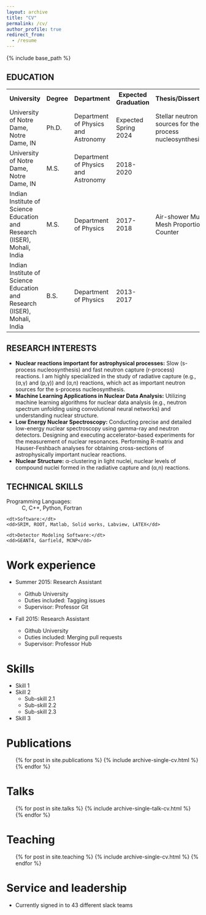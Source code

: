 ```yaml
---
layout: archive
title: "CV"
permalink: /cv/
author_profile: true
redirect_from:
  - /resume
---
```


{% include base_path %}

<section>
  <h2>EDUCATION</h2>
  <table>
    <tr>
      <th>University</th>
      <th>Degree</th>
      <th>Department</th>
      <th>Expected Graduation</th>
      <th>Thesis/Dissertation</th>
      <th>Advisor</th>
    </tr>
    <tr>
      <td>University of Notre Dame, Notre Dame, IN</td>
      <td>Ph.D.</td>
      <td>Department of Physics and Astronomy</td>
      <td>Expected Spring 2024</td>
      <td>Stellar neutron sources for the s-process nucleosynthesis</td>
      <td>Prof. Michael Wiescher</td>
    </tr>
    <tr>
      <td>University of Notre Dame, Notre Dame, IN</td>
      <td>M.S.</td>
      <td>Department of Physics and Astronomy</td>
      <td>2018-2020</td>
      <td></td>
      <td></td>
    </tr>
    <tr>
      <td>Indian Institute of Science Education and Research (IISER), Mohali, India</td>
      <td>M.S.</td>
      <td>Department of Physics</td>
      <td>2017-2018</td>
      <td>Air-shower Multi-Mesh Proportional Counter</td>
      <td>Prof. Satyajit Jena</td>
    </tr>
    <tr>
      <td>Indian Institute of Science Education and Research (IISER), Mohali, India</td>
      <td>B.S.</td>
      <td>Department of Physics</td>
      <td>2013-2017</td>
      <td></td>
      <td></td>
    </tr>
  </table>
</section>

<section>
  <h2>RESEARCH INTERESTS</h2>
  <ul>
    <li>
      <strong>Nuclear reactions important for astrophysical processes:</strong>
      Slow (s-process nucleosynthesis) and fast neutron capture (r-process) reactions. I am highly specialized in the study of radiative capture (e.g., (α,γ) and (p,γ)) and (α,n) reactions, which act as important neutron sources for the s-process nucleosynthesis.
    </li>
    <li>
      <strong>Machine Learning Applications in Nuclear Data Analysis:</strong>
      Utilizing machine learning algorithms for nuclear data analysis (e.g., neutron spectrum unfolding using convolutional neural networks) and understanding nuclear structure.
    </li>
    <li>
      <strong>Low Energy Nuclear Spectroscopy:</strong>
      Conducting precise and detailed low-energy nuclear spectroscopy using gamma-ray and neutron detectors. Designing and executing accelerator-based experiments for the measurement of nuclear resonances. Performing R-matrix and Hauser-Feshbach analyses for obtaining cross-sections of astrophysically important nuclear reactions.
    </li>
    <li>
      <strong>Nuclear Structure:</strong>
      α-clustering in light nuclei, nuclear levels of compound nuclei formed in the radiative capture and (α,n) reactions.
    </li>
  </ul>
</section>

<section>
  <h2>TECHNICAL SKILLS</h2>
  <dl>
    <dt>Programming Languages:</dt>
    <dd>C, C++, Python, Fortran</dd>

    <dt>Software:</dt>
    <dd>SRIM, ROOT, Matlab, Solid works, Labview, LATEX</dd>

    <dt>Detector Modeling Software:</dt>
    <dd>GEANT4, Garfield, MCNP</dd>
  </dl>
</section>

Work experience
======
* Summer 2015: Research Assistant
  * Github University
  * Duties included: Tagging issues
  * Supervisor: Professor Git

* Fall 2015: Research Assistant
  * Github University
  * Duties included: Merging pull requests
  * Supervisor: Professor Hub
  
Skills
======
* Skill 1
* Skill 2
  * Sub-skill 2.1
  * Sub-skill 2.2
  * Sub-skill 2.3
* Skill 3

Publications
======
  <ul>{% for post in site.publications %}
    {% include archive-single-cv.html %}
  {% endfor %}</ul>
  
Talks
======
  <ul>{% for post in site.talks %}
    {% include archive-single-talk-cv.html %}
  {% endfor %}</ul>
  
Teaching
======
  <ul>{% for post in site.teaching %}
    {% include archive-single-cv.html %}
  {% endfor %}</ul>
  
Service and leadership
======
* Currently signed in to 43 different slack teams
